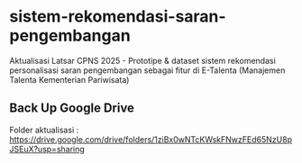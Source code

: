 # sistem-rekomendasi-saran-pengembangan
Aktualisasi Latsar CPNS 2025 - Prototipe &amp; dataset sistem rekomendasi personalisasi saran pengembangan sebagai fitur di E-Talenta (Manajemen Talenta Kementerian Pariwisata)

## Back Up Google Drive
Folder aktualisasi : https://drive.google.com/drive/folders/1ziBx0wNTcKWskFNwzFEd65NzU8pJSEuX?usp=sharing
